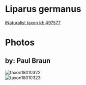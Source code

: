 
Liparus germanus
================
  
[iNaturalist taxon id: 497577](https://www.inaturalist.org/taxa/497577)
# Photos

## by: Paul Braun
  
![taxon18010322](https://inaturalist-open-data.s3.amazonaws.com/photos/19526663/medium.jpg)  
![taxon18010323](https://inaturalist-open-data.s3.amazonaws.com/photos/19526667/medium.jpg)